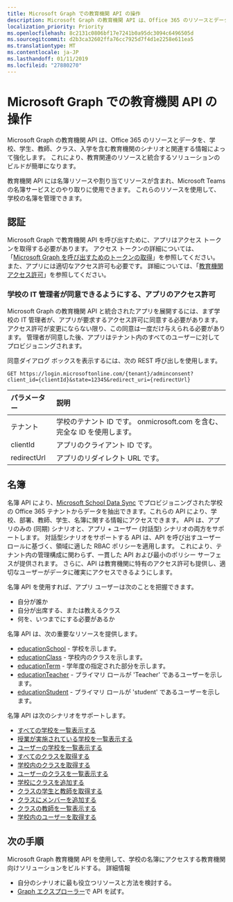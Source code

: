 ```yaml
---
title: Microsoft Graph での教育機関 API の操作
description: Microsoft Graph の教育機関 API は、Office 365 のリソースとデータを、学校、学生、教師、クラス、入学を含む教育機関のシナリオと関連する情報によって強化します。 これにより、教育関連のリソースと統合するソリューションのビルドが簡単になります。
localization_priority: Priority
ms.openlocfilehash: 8c2131c0806bf17e7241b0a95dc3094c6496505d
ms.sourcegitcommit: d2b3ca32602ffa76cc7925d7f4d1e2258e611ea5
ms.translationtype: MT
ms.contentlocale: ja-JP
ms.lasthandoff: 01/11/2019
ms.locfileid: "27880270"
---
```

# <a name="working-with-education-apis-in-microsoft-graph"></a>Microsoft Graph での教育機関 API の操作

Microsoft Graph の教育機関 API は、Office 365 のリソースとデータを、学校、学生、教師、クラス、入学を含む教育機関のシナリオと関連する情報によって強化します。 これにより、教育関連のリソースと統合するソリューションのビルドが簡単になります。

教育機関 API には名簿リソースや割り当てリソースが含まれ、Microsoft Teams の名簿サービスとのやり取りに使用できます。 これらのリソースを使用して、学校の名簿を管理できます。

## <a name="authorization"></a>認証

Microsoft Graph で教育機関 API を呼び出すために、アプリはアクセス トークンを取得する必要があります。 アクセス トークンの詳細については、「[Microsoft Graph を呼び出すためのトークンの取得](https://developer.microsoft.com/graph/docs/concepts/auth_overview)」を参照してください。 また、アプリには適切なアクセス許可も必要です。 詳細については、「[教育機関アクセス許可](/graph/permissions-reference#education-permissions)」を参照してください。 

### <a name="app-permissions-to-enable-school-it-admins-to-consent"></a>学校の IT 管理者が同意できるようにする、アプリのアクセス許可 

Microsoft Graph の教育機関 API と統合されたアプリを展開するには、まず学校の IT 管理者が、アプリが要求するアクセス許可に同意する必要があります。 アクセス許可が変更にならない限り、この同意は一度だけ与えられる必要があります。 管理者が同意した後、アプリはテナント内のすべてのユーザーに対してプロビジョニングされます。

同意ダイアログ ボックスを表示するには、次の REST 呼び出しを使用します。

```
GET https://login.microsoftonline.com/{tenant}/adminconsent?
client_id={clientId}&state=12345&redirect_uri={redirectUrl}
```

|パラメーター|説明|
|:--------|:----------|
|テナント|学校のテナント ID です。 onmicrosoft.com を含む、完全な ID を使用します。|
|clientId|アプリのクライアント ID です。|
|redirectUrl|アプリのリダイレクト URL です。|


## <a name="rostering"></a>名簿

名簿 API により、[Microsoft School Data Sync](https://sds.microsoft.com/) でプロビジョニングされた学校の Office 365 テナントからデータを抽出できます。これらの API により、学校、部署、教師、学生、名簿に関する情報にアクセスできます。 API は、アプリのみの (同期) シナリオと、アプリ + ユーザー (対話型) シナリオの両方をサポートします。 対話型シナリオをサポートする API は、API を呼び出すユーザー ロールに基づく、領域に適した RBAC ポリシーを適用します。 これにより、テナント内の管理構成に関わらず、一貫した API および最小のポリシー サーフェスが提供されます。 さらに、API は教育機関に特有のアクセス許可も提供し、適切なユーザーがデータに確実にアクセスできるようにします。

名簿 API を使用すれば、アプリ ユーザーは次のことを把握できます。

- 自分が誰か
- 自分が出席する、または教えるクラス
- 何を、いつまでにする必要があるか

名簿 API は、次の重要なリソースを提供します。

- [educationSchool](educationschool.md) - 学校を示します。
- [educationClass](educationclass.md) - 学校内のクラスを示します。
- [educationTerm](educationterm.md) - 学年度の指定された部分を示します。
- [educationTeacher](educationteacher.md) - プライマリ ロールが 'Teacher' であるユーザーを示します。
- [educationStudent](educationstudent.md) - プライマリ ロールが 'student' であるユーザーを示します。

名簿 API は次のシナリオをサポートします。

- [すべての学校を一覧表示する](../api/educationroot-list-schools.md) 
- [授業が実施されている学校を一覧表示する](../api/educationclass-list-schools.md)
- [ユーザーの学校を一覧表示する](../api/educationuser-list-schools.md)
- [すべてのクラスを取得する](../api/educationroot-list-classes.md)
- [学校内のクラスを取得する](../api/educationschool-list-classes.md)
- [ユーザーのクラスを一覧表示する](../api/educationuser-list-classes.md)
- [学校にクラスを追加する](../api/educationschool-post-classes.md)
- [クラスの学生と教師を取得する](../api/educationclass-list-members.md)
- [クラスにメンバーを追加する](../api/educationclass-post-members.md) 
- [クラスの教師を一覧表示する](../api/educationclass-list-teachers.md)
- [学校内のユーザーを取得する](../api/educationschool-list-users.md)

<!-- Should you list delete scenarios here as well? -->

## <a name="next-steps"></a>次の手順
Microsoft Graph 教育機関 API を使用して、学校の名簿にアクセスする教育機関向けソリューションをビルドする。 詳細情報

- 自分のシナリオに最も役立つリソースと方法を検討する。
- [Graph エクスプローラー](https://developer.microsoft.com/graph/graph-explorer)で API を試す。

